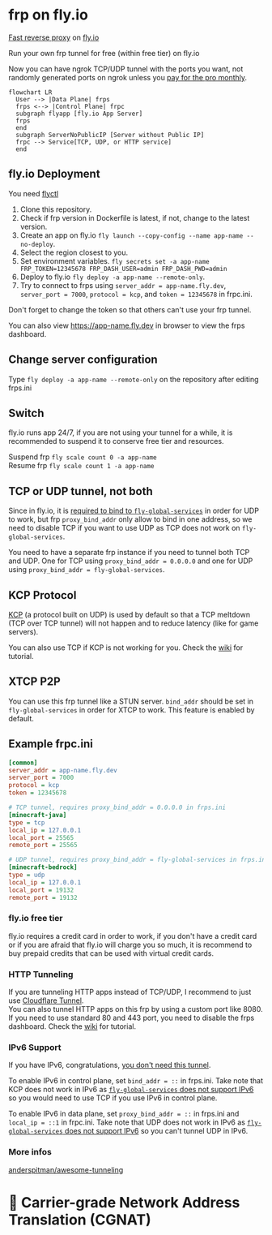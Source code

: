 # frp on fly.io
[Fast reverse proxy](https://github.com/fatedier/frp) on [fly.io](https://fly.io)

Run your own frp tunnel for free (within free tier) on fly.io

Now you can have ngrok TCP/UDP tunnel with the ports you want, not randomly generated ports on ngrok unless you [pay for the pro monthly](https://ngrok.com/pricing).

```mermaid
flowchart LR
  User --> |Data Plane| frps
  frps <--> |Control Plane| frpc
  subgraph flyapp [fly.io App Server]
  frps
  end
  subgraph ServerNoPublicIP [Server without Public IP]
  frpc --> Service[TCP, UDP, or HTTP service]
  end
```

## fly.io Deployment
You need [flyctl](https://github.com/superfly/flyctl)

1. Clone this repository.
2. Check if frp version in Dockerfile is latest, if not, change to the latest version.
3. Create an app on fly.io `fly launch --copy-config --name app-name --no-deploy`.
4. Select the region closest to you.
5. Set environment variables. `fly secrets set -a app-name FRP_TOKEN=12345678 FRP_DASH_USER=admin FRP_DASH_PWD=admin`
6. Deploy to fly.io `fly deploy -a app-name --remote-only`.
7. Try to connect to frps using `server_addr = app-name.fly.dev`, `server_port = 7000`, `protocol = kcp`, and `token = 12345678` in frpc.ini.

Don't forget to change the token so that others can't use your frp tunnel.

You can also view https://app-name.fly.dev in browser to view the frps dashboard.

## Change server configuration
Type `fly deploy -a app-name --remote-only` on the repository after editing frps.ini

## Switch
fly.io runs app 24/7, if you are not using your tunnel for a while, it is recommended to suspend it to conserve free tier and resources.

Suspend frp `fly scale count 0 -a app-name`\
Resume frp `fly scale count 1 -a app-name`

## TCP or UDP tunnel, not both
Since in fly.io, it is [required to bind to `fly-global-services`](https://fly.io/docs/app-guides/udp-and-tcp/#the-fly-global-services-address) in order for UDP to work, but frp `proxy_bind_addr` only allow to bind in one address, so we need to disable TCP if you want to use UDP as TCP does not work on `fly-global-services`.

You need to have a separate frp instance if you need to tunnel both TCP and UDP. One for TCP using `proxy_bind_addr = 0.0.0.0` and one for UDP using `proxy_bind_addr = fly-global-services`.

## KCP Protocol
[KCP](https://github.com/skywind3000/kcp/blob/master/README.en.md) (a protocol built on UDP) is used by default so that a TCP meltdown (TCP over TCP tunnel) will not happen and to reduce latency (like for game servers).

You can also use TCP if KCP is not working for you. Check the [wiki](https://github.com/AnimMouse/frp-flyapp/wiki/Use-TCP-in-control-plane) for tutorial.

## XTCP P2P
You can use this frp tunnel like a STUN server. `bind_addr` should be set in `fly-global-services` in order for XTCP to work. This feature is enabled by default.

## Example frpc.ini
```ini
[common]
server_addr = app-name.fly.dev
server_port = 7000
protocol = kcp
token = 12345678

# TCP tunnel, requires proxy_bind_addr = 0.0.0.0 in frps.ini
[minecraft-java]
type = tcp
local_ip = 127.0.0.1
local_port = 25565
remote_port = 25565

# UDP tunnel, requires proxy_bind_addr = fly-global-services in frps.ini
[minecraft-bedrock]
type = udp
local_ip = 127.0.0.1
local_port = 19132
remote_port = 19132
```

### fly.io free tier
fly.io requires a credit card in order to work, if you don't have a credit card or if you are afraid that fly.io will charge you so much, it is recommend to buy prepaid credits that can be used with virtual credit cards.

### HTTP Tunneling
If you are tunneling HTTP apps instead of TCP/UDP, I recommend to just use [Cloudflare Tunnel](https://www.cloudflare.com/products/tunnel/).\
You can also tunnel HTTP apps on this frp by using a custom port like 8080.\
If you need to use standard 80 and 443 port, you need to disable the frps dashboard. Check the [wiki](https://github.com/AnimMouse/frp-flyapp/wiki/HTTP-Tunneling) for tutorial.

### IPv6 Support
If you have IPv6, congratulations, [you don't need this tunnel](https://www.reddit.com/r/networkingmemes/comments/sif407/imagine_network_engineers_time_gone_into/).

To enable IPv6 in control plane, set `bind_addr = ::` in frps.ini. Take note that KCP does not work in IPv6 as [`fly-global-services` does not support IPv6](https://fly.io/docs/app-guides/udp-and-tcp/#udp-won-t-work-over-ipv6) so you would need to use TCP if you use IPv6 in control plane.

To enable IPv6 in data plane, set `proxy_bind_addr = ::` in frps.ini and `local_ip = ::1` in frpc.ini. Take note that UDP does not work in IPv6 as [`fly-global-services` does not support IPv6](https://fly.io/docs/app-guides/udp-and-tcp/#udp-won-t-work-over-ipv6) so you can't tunnel UDP in IPv6.

### More infos
[anderspitman/awesome-tunneling](https://github.com/anderspitman/awesome-tunneling)

# 🖕 Carrier-grade Network Address Translation (CGNAT)